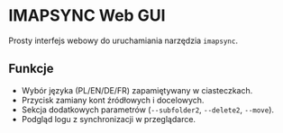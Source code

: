 # IMAPSYNC Web GUI

Prosty interfejs webowy do uruchamiania narzędzia `imapsync`.

## Funkcje

- Wybór języka (PL/EN/DE/FR) zapamiętywany w ciasteczkach.
- Przycisk zamiany kont źródłowych i docelowych.
- Sekcja dodatkowych parametrów (`--subfolder2`, `--delete2`, `--move`).
- Podgląd logu z synchronizacji w przeglądarce.
